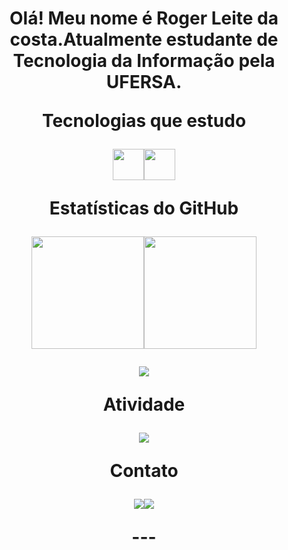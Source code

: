 <h1 align="center">Olá! Meu nome é Roger Leite da costa.Atualmente estudante de Tecnologia da Informação pela UFERSA.
  
Tecnologias que estudo<p align="center"><img src="https://cdn.jsdelivr.net/gh/devicons/devicon/icons/python/python-original.svg" width="50" height="50" /><img src="https://cdn.jsdelivr.net/gh/devicons/devicon/icons/c/c-original.svg" width="50" height="50" /></p>
  

  
  Estatísticas do GitHub<p align="center"><img src="https://github-readme-stats.vercel.app/api?username=Rogerllc&show_icons=true&theme=transparent&hide_border=true&count_private=true" height="180em" /><img src="https://github-readme-stats.vercel.app/api/top-langs/?username=Rogerllc&layout=compact&theme=transparent&hide_border=true" height="180em" /></p><p align="center"><img src="https://github-readme-streak-stats.herokuapp.com?user=Rogerllc&theme=transparent&hide_border=true" /></p>
  

 Atividade<p align="center"><img src="https://github-readme-streak-stats.herokuapp.com?user=Rogerllc&theme=tokyonight" /></p>
  
  
  
 Contato<p align="center"><a href="https://linkedin.com/in/." target="_blank"><img src="https://img.shields.io/badge/-LinkedIn-0077B5?style=for-the-badge&logo=linkedin&logoColor=white" /></a><a href="mailto:rogerlleite.rn@hotmail.com"><img src="https://img.shields.io/badge/-Email-D14836?style=for-the-badge&logo=outlook&logoColor=white" /></a></p>---
